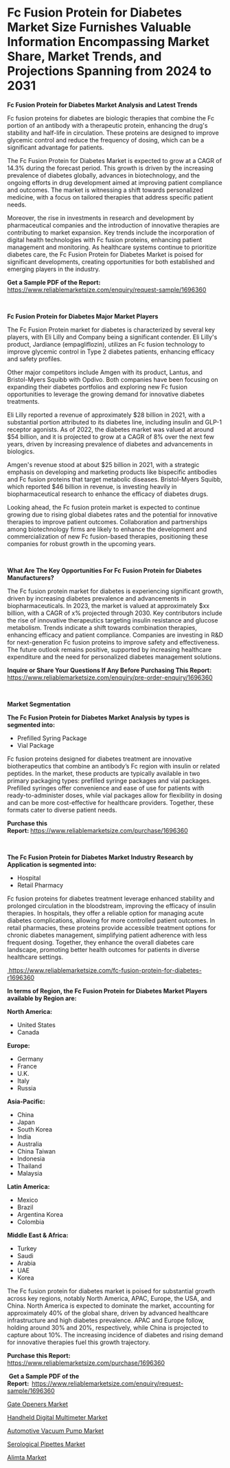 <p><h1>Fc Fusion Protein for Diabetes Market Size Furnishes Valuable Information Encompassing Market Share, Market Trends, and Projections Spanning from 2024 to 2031</h1></p><p><strong>Fc Fusion Protein for Diabetes Market Analysis and Latest Trends</strong></p>
<p><p>Fc fusion proteins for diabetes are biologic therapies that combine the Fc portion of an antibody with a therapeutic protein, enhancing the drug's stability and half-life in circulation. These proteins are designed to improve glycemic control and reduce the frequency of dosing, which can be a significant advantage for patients.</p><p>The Fc Fusion Protein for Diabetes Market is expected to grow at a CAGR of 14.3% during the forecast period. This growth is driven by the increasing prevalence of diabetes globally, advances in biotechnology, and the ongoing efforts in drug development aimed at improving patient compliance and outcomes. The market is witnessing a shift towards personalized medicine, with a focus on tailored therapies that address specific patient needs.</p><p>Moreover, the rise in investments in research and development by pharmaceutical companies and the introduction of innovative therapies are contributing to market expansion. Key trends include the incorporation of digital health technologies with Fc fusion proteins, enhancing patient management and monitoring. As healthcare systems continue to prioritize diabetes care, the Fc Fusion Protein for Diabetes Market is poised for significant developments, creating opportunities for both established and emerging players in the industry.</p></p>
<p><strong>Get a Sample PDF of the Report:&nbsp;</strong> <a href="https://www.reliablemarketsize.com/enquiry/request-sample/1696360?utm_campaign=1771&utm_medium=2&utm_source=Github&utm_content=ia&utm_term=20102024&utm_id=fc-fusion-protein-for-diabetes">https://www.reliablemarketsize.com/enquiry/request-sample/1696360</a></p>
<p>&nbsp;</p>
<p><strong>Fc Fusion Protein for Diabetes Major Market Players</strong></p>
<p><p>The Fc Fusion Protein market for diabetes is characterized by several key players, with Eli Lilly and Company being a significant contender. Eli Lilly's product, Jardiance (empagliflozin), utilizes an Fc fusion technology to improve glycemic control in Type 2 diabetes patients, enhancing efficacy and safety profiles.</p><p>Other major competitors include Amgen with its product, Lantus, and Bristol-Myers Squibb with Opdivo. Both companies have been focusing on expanding their diabetes portfolios and exploring new Fc fusion opportunities to leverage the growing demand for innovative diabetes treatments.</p><p>Eli Lilly reported a revenue of approximately $28 billion in 2021, with a substantial portion attributed to its diabetes line, including insulin and GLP-1 receptor agonists. As of 2022, the diabetes market was valued at around $54 billion, and it is projected to grow at a CAGR of 8% over the next few years, driven by increasing prevalence of diabetes and advancements in biologics.</p><p>Amgen's revenue stood at about $25 billion in 2021, with a strategic emphasis on developing and marketing products like bispecific antibodies and Fc fusion proteins that target metabolic diseases. Bristol-Myers Squibb, which reported $46 billion in revenue, is investing heavily in biopharmaceutical research to enhance the efficacy of diabetes drugs.</p><p>Looking ahead, the Fc fusion protein market is expected to continue growing due to rising global diabetes rates and the potential for innovative therapies to improve patient outcomes. Collaboration and partnerships among biotechnology firms are likely to enhance the development and commercialization of new Fc fusion-based therapies, positioning these companies for robust growth in the upcoming years.</p></p>
<p>&nbsp;</p>
<p><strong>What Are The Key Opportunities For Fc Fusion Protein for Diabetes Manufacturers?</strong></p>
<p><p>The Fc fusion protein market for diabetes is experiencing significant growth, driven by increasing diabetes prevalence and advancements in biopharmaceuticals. In 2023, the market is valued at approximately $xx billion, with a CAGR of x% projected through 2030. Key contributors include the rise of innovative therapeutics targeting insulin resistance and glucose metabolism. Trends indicate a shift towards combination therapies, enhancing efficacy and patient compliance. Companies are investing in R&D for next-generation Fc fusion proteins to improve safety and effectiveness. The future outlook remains positive, supported by increasing healthcare expenditure and the need for personalized diabetes management solutions.</p></p>
<p><strong>Inquire or Share Your Questions If Any Before Purchasing This Report:</strong> <a href="https://www.reliablemarketsize.com/enquiry/pre-order-enquiry/1696360?utm_campaign=1771&utm_medium=2&utm_source=Github&utm_content=ia&utm_term=20102024&utm_id=fc-fusion-protein-for-diabetes">https://www.reliablemarketsize.com/enquiry/pre-order-enquiry/1696360</a></p>
<p>&nbsp;</p>
<p><strong>Market Segmentation</strong></p>
<p><strong>The Fc Fusion Protein for Diabetes Market Analysis by types is segmented into:</strong></p>
<p><ul><li>Prefilled Syring Package</li><li>Vial Package</li></ul></p>
<p><p>Fc fusion proteins designed for diabetes treatment are innovative biotherapeutics that combine an antibody’s Fc region with insulin or related peptides. In the market, these products are typically available in two primary packaging types: prefilled syringe packages and vial packages. Prefilled syringes offer convenience and ease of use for patients with ready-to-administer doses, while vial packages allow for flexibility in dosing and can be more cost-effective for healthcare providers. Together, these formats cater to diverse patient needs.</p></p>
<p><strong>Purchase this Report:&nbsp;</strong><a href="https://www.reliablemarketsize.com/purchase/1696360?utm_campaign=1771&utm_medium=2&utm_source=Github&utm_content=ia&utm_term=20102024&utm_id=fc-fusion-protein-for-diabetes">https://www.reliablemarketsize.com/purchase/1696360</a></p>
<p>&nbsp;</p>
<p><strong>The Fc Fusion Protein for Diabetes Market Industry Research by Application is segmented into:</strong></p>
<p><ul><li>Hospital</li><li>Retail Pharmacy</li></ul></p>
<p><p>Fc fusion proteins for diabetes treatment leverage enhanced stability and prolonged circulation in the bloodstream, improving the efficacy of insulin therapies. In hospitals, they offer a reliable option for managing acute diabetes complications, allowing for more controlled patient outcomes. In retail pharmacies, these proteins provide accessible treatment options for chronic diabetes management, simplifying patient adherence with less frequent dosing. Together, they enhance the overall diabetes care landscape, promoting better health outcomes for patients in diverse healthcare settings.</p></p>
<p><a href="https://www.reliablemarketsize.com/fc-fusion-protein-for-diabetes-r1696360?utm_campaign=1771&utm_medium=2&utm_source=Github&utm_content=ia&utm_term=20102024&utm_id=fc-fusion-protein-for-diabetes">&nbsp;https://www.reliablemarketsize.com/fc-fusion-protein-for-diabetes-r1696360</a></p>
<p><strong>In terms of Region, the Fc Fusion Protein for Diabetes Market Players available by Region are:</strong></p>
<p>
    <p> <strong> North America: </strong>
        <ul>
            <li>United States</li>
            <li>Canada</li>
        </ul>
        </p> 
    <p> <strong> Europe: </strong>
        <ul>
            <li>Germany</li>
            <li>France</li>
            <li>U.K.</li>
            <li>Italy</li>
            <li>Russia</li>
        </ul>
        </p> 
    <p> <strong> Asia-Pacific: </strong>
        <ul>
            <li>China</li>
            <li>Japan</li>
            <li>South Korea</li>
            <li>India</li>
            <li>Australia</li>
            <li>China Taiwan</li>
            <li>Indonesia</li>
            <li>Thailand</li>
            <li>Malaysia</li>
        </ul>
        </p> 
    <p> <strong> Latin America: </strong>
        <ul>
            <li>Mexico</li>
            <li>Brazil</li>
            <li>Argentina Korea</li>
            <li>Colombia</li>
        </ul>
        </p> 
    <p> <strong> Middle East & Africa: </strong>
        <ul>
            <li>Turkey</li>
            <li>Saudi</li>
            <li>Arabia</li>
            <li>UAE</li>
            <li>Korea</li>
        </ul>
    </p>
    </p>
<p><p>The Fc fusion protein for diabetes market is poised for substantial growth across key regions, notably North America, APAC, Europe, the USA, and China. North America is expected to dominate the market, accounting for approximately 40% of the global share, driven by advanced healthcare infrastructure and high diabetes prevalence. APAC and Europe follow, holding around 30% and 20%, respectively, while China is projected to capture about 10%. The increasing incidence of diabetes and rising demand for innovative therapies fuel this growth trajectory.</p></p>
<p><strong>Purchase this Report: </strong><a href="https://www.reliablemarketsize.com/purchase/1696360?utm_campaign=1771&utm_medium=2&utm_source=Github&utm_content=ia&utm_term=20102024&utm_id=fc-fusion-protein-for-diabetes">https://www.reliablemarketsize.com/purchase/1696360</a></p>
<p>&nbsp;<strong>Get a Sample PDF of the Report:&nbsp;&nbsp;</strong><a href="https://www.reliablemarketsize.com/enquiry/request-sample/1696360?utm_campaign=1771&utm_medium=2&utm_source=Github&utm_content=ia&utm_term=20102024&utm_id=fc-fusion-protein-for-diabetes">https://www.reliablemarketsize.com/enquiry/request-sample/1696360</a></p>
<p><strong></strong></p>
<p><p><a href="https://www.linkedin.com/pulse/gate-openers-market-trends-insights-type-application-analysis-si2nc?utm_campaign=1771&utm_medium=2&utm_source=Github&utm_content=ia&utm_term=20102024&utm_id=fc-fusion-protein-for-diabetes">Gate Openers Market</a></p><p><a href="https://www.linkedin.com/pulse/handheld-digital-multimeter-market-forecasts-trends-impact-tcxoc?utm_campaign=1771&utm_medium=2&utm_source=Github&utm_content=ia&utm_term=20102024&utm_id=fc-fusion-protein-for-diabetes">Handheld Digital Multimeter Market</a></p><p><a href="https://www.linkedin.com/pulse/automotive-vacuum-pump-market-size-share-competitive-landscape-qaiac?utm_campaign=1771&utm_medium=2&utm_source=Github&utm_content=ia&utm_term=20102024&utm_id=fc-fusion-protein-for-diabetes">Automotive Vacuum Pump Market</a></p><p><a href="https://www.linkedin.com/pulse/serological-pipettes-market-global-regional-analysis-focus-end-dggac?utm_campaign=1771&utm_medium=2&utm_source=Github&utm_content=ia&utm_term=20102024&utm_id=fc-fusion-protein-for-diabetes">Serological Pipettes Market</a></p><p><a href="https://github.com/NasrinKhan99/Market-Research-Report-List-1/blob/main/alimta-market.md?utm_campaign=1771&utm_medium=2&utm_source=Github&utm_content=ia&utm_term=20102024&utm_id=fc-fusion-protein-for-diabetes">Alimta Market</a></p></p>